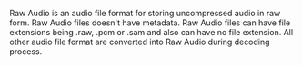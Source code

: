 Raw Audio is an audio file format for storing uncompressed audio in raw form.
Raw Audio files doesn't have metadata.
Raw Audio files can have file extensions being .raw, .pcm or .sam and also can have no file extension.
All other audio file format are converted into Raw Audio during decoding process.